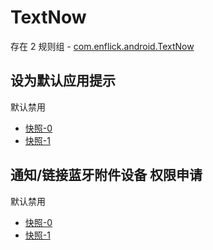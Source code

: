 # TextNow

存在 2 规则组 - [com.enflick.android.TextNow](/src/apps/com.enflick.android.TextNow.ts)

## 设为默认应用提示

默认禁用

- [快照-0](https://i.gkd.li/import/13630460)
- [快照-1](https://i.gkd.li/import/13630463)

## 通知/链接蓝牙附件设备 权限申请

默认禁用

- [快照-0](https://i.gkd.li/import/13657279)
- [快照-1](https://i.gkd.li/import/13657280)
